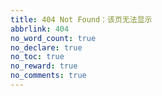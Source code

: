 ```yaml
---
title: 404 Not Found：该页无法显示
abbrlink: 404
no_word_count: true
no_declare: true
no_toc: true
no_reward: true
no_comments: true
---
```


<!DOCTYPE html>
<html>
    <head>
         <meta charset="UTF-8" />
         <title>404</title>                                                                                                                                        
    </head>
    <body>
         <script type="text/javascript" src="//qzonestyle.gtimg.cn/qzone/hybrid/app/404/search_children.js" homePageName="返回首页" homePageUrl="https://sanshui.findn.cn"></script>
	</body>
</html>